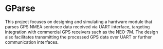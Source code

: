 # GParse
This project focuses on designing and simulating a hardware module that parses GPS NMEA sentence data received via UART interface, targeting integration with commercial GPS receivers such as the NEO-7M. The design also facilitates transmitting the processed GPS data over UART or further communication interfaces.
